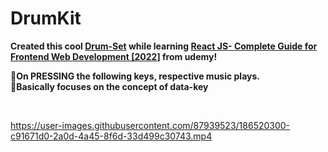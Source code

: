 # DrumKit

**Created this cool [Drum-Set](https://kirti-gupta12.github.io/DrumSet/) while learning [React JS- Complete Guide for Frontend Web Development [2022]](https://www.udemy.com/course/react-js-a-complete-guide-for-frontend-web-development/) from udemy!**

**🔸On PRESSING the following keys, respective music plays.<br>
🔸Basically focuses on the concept of data-key**

<br>

https://user-images.githubusercontent.com/87939523/186520300-c91671d0-2a0d-4a45-8f6d-33d499c30743.mp4
